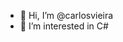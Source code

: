 - 👋 Hi, I’m @carlosvieira
- 👀 I’m interested in C#


<!---
carlosvieira/carlosvieira is a ✨ special ✨ repository because its `README.md` (this file) appears on your GitHub profile.
You can click the Preview link to take a look at your changes.
--->
